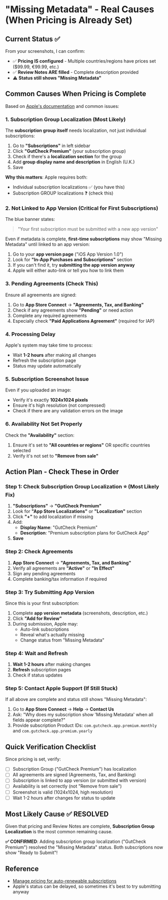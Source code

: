 # "Missing Metadata" - Real Causes (When Pricing is Already Set)

## Current Status ✅

From your screenshots, I can confirm:
- ✅ **Pricing IS configured** - Multiple countries/regions have prices set ($99.99, €99.99, etc.)
- ✅ **Review Notes ARE filled** - Complete description provided
- ⚠️ **Status still shows "Missing Metadata"**

## Common Causes When Pricing is Complete

Based on [Apple's documentation](https://developer.apple.com/help/app-store-connect/manage-subscriptions/manage-pricing-for-auto-renewable-subscriptions) and common issues:

### 1. **Subscription Group Localization** (Most Likely)

The **subscription group itself** needs localization, not just individual subscriptions:

1. Go to **"Subscriptions"** in left sidebar
2. Click **"GutCheck Premium"** (your subscription group)
3. Check if there's a **localization section** for the group
4. Add **group display name and description** in English (U.K.)
5. Save

**Why this matters**: Apple requires both:
- Individual subscription localizations ✅ (you have this)
- Subscription GROUP localizations ❓ (check this)

### 2. **Not Linked to App Version** (Critical for First Subscriptions)

The blue banner states:
> "Your first subscription must be submitted with a new app version"

Even if metadata is complete, **first-time subscriptions** may show "Missing Metadata" until linked to an app version:

1. Go to your **app version page** ("iOS App Version 1.0")
2. Look for **"In-App Purchases and Subscriptions"** section
3. If you can't find it, try **submitting the app version anyway**
4. Apple will either auto-link or tell you how to link them

### 3. **Pending Agreements** (Check This)

Ensure all agreements are signed:

1. Go to **App Store Connect** → **"Agreements, Tax, and Banking"**
2. Check if any agreements show **"Pending"** or need action
3. Complete any required agreements
4. Especially check **"Paid Applications Agreement"** (required for IAP)

### 4. **Processing Delay**

Apple's system may take time to process:

- Wait **1-2 hours** after making all changes
- Refresh the subscription page
- Status may update automatically

### 5. **Subscription Screenshot Issue**

Even if you uploaded an image:
- Verify it's exactly **1024x1024 pixels**
- Ensure it's high resolution (not compressed)
- Check if there are any validation errors on the image

### 6. **Availability Not Set Properly**

Check the **"Availability"** section:
1. Ensure it's set to **"All countries or regions"** OR specific countries selected
2. Verify it's not set to **"Remove from sale"**

## Action Plan - Check These in Order

### Step 1: Check Subscription Group Localization ⭐ (Most Likely Fix)

1. **"Subscriptions"** → **"GutCheck Premium"**
2. Look for **"App Store Localizations"** or **"Localization"** section
3. Click **"+"** to add localization if missing
4. Add:
   - **Display Name**: "GutCheck Premium"
   - **Description**: "Premium subscription plans for GutCheck App"
5. **Save**

### Step 2: Check Agreements

1. **App Store Connect** → **"Agreements, Tax, and Banking"**
2. Verify all agreements are **"Active"** or **"In Effect"**
3. Sign any pending agreements
4. Complete banking/tax information if required

### Step 3: Try Submitting App Version

Since this is your first subscription:
1. Complete **app version metadata** (screenshots, description, etc.)
2. Click **"Add for Review"**
3. During submission, Apple may:
   - Auto-link subscriptions
   - Reveal what's actually missing
   - Change status from "Missing Metadata"

### Step 4: Wait and Refresh

1. **Wait 1-2 hours** after making changes
2. **Refresh** subscription pages
3. Check if status updates

### Step 5: Contact Apple Support (If Still Stuck)

If all above are complete and status still shows "Missing Metadata":
1. Go to **App Store Connect** → **Help** → **Contact Us**
2. Ask: "Why does my subscription show 'Missing Metadata' when all fields appear complete?"
3. Provide subscription Product IDs: `com.gutcheck.app.premium.monthly` and `com.gutcheck.app.premium.yearly`

## Quick Verification Checklist

Since pricing is set, verify:

- [ ] Subscription Group ("GutCheck Premium") has localization
- [ ] All agreements are signed (Agreements, Tax, and Banking)
- [ ] Subscription is linked to app version (or submitted with version)
- [ ] Availability is set correctly (not "Remove from sale")
- [ ] Screenshot is valid (1024x1024, high resolution)
- [ ] Wait 1-2 hours after changes for status to update

## Most Likely Cause ✅ RESOLVED

Given that pricing and Review Notes are complete, **Subscription Group Localization** is the most common remaining cause. 

**✅ CONFIRMED**: Adding subscription group localization ("GutCheck Premium") resolved the "Missing Metadata" status. Both subscriptions now show "Ready to Submit"!

## Reference

- [Manage pricing for auto-renewable subscriptions](https://developer.apple.com/help/app-store-connect/manage-subscriptions/manage-pricing-for-auto-renewable-subscriptions)
- Apple's status can be delayed, so sometimes it's best to try submitting anyway

